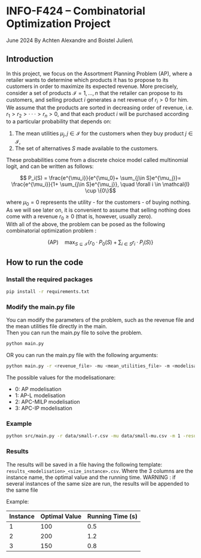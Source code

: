 # INFO-F424 – Combinatorial Optimization Project

June 2024
By Achten Alexandre and Boistel Julien\

## Introduction

In this project, we focus on the Assortment Planning Problem (AP), where a retailer wants to determine
which products it has to propose to its customers in order to maximize its expected revenue. More precisely,
consider a set of products $\mathcal{I} = {1, . . . , n}$ that the retailer can propose to its customers, and selling product
$i$ generates a net revenue of $r_i > 0$ for him. We assume that the products are sorted in decreasing order of
revenue, i.e. $r_1 > r_2 > · · · > r_n > 0$, and that each product $i$ will be purchased according to a particular
probability that depends on:

1. The mean utilities $\mu_j, j \in \mathcal{I}$ for the customers when they buy product $j \in \mathcal{I}$,
2. The set of alternatives $S$ made available to the customers.

These probabilities come from a discrete choice model called multinomial logit, and can be written as follows:

$$ P_i(S) = \frac{e^{\mu_i}}{e^{\mu_0}+ \sum_{j\in S}e^{\mu_j}}= \frac{e^{\mu_i}}{1+ \sum_{j\in S}e^{\mu_j}}, \quad \forall i \in \mathcal{I} \cup \{0\}$$

where $\mu_0 = 0$ represents the utility - for the customers - of buying nothing. As we will see later on, it is
convenient to assume that selling nothing does come with a revenue $r_0 \geq 0$ (that is, however, usually zero).\
With all of the above, the problem can be posed as the following combinatorial optimization problem :

$$ \text{(AP)} \quad \max_{S \subseteq \mathcal{I}} \{ r_0 \cdot P_0(S) + \sum_{i \in S} r_i \cdot P_i(S) \}$$

## How to run the code

### Install the required packages

```sh
pip install -r requirements.txt
```

### Modify the main.py file

You can modify the parameters of the problem, such as the revenue file and the mean utilities file directly in the main.\
Then you can run the main.py file to solve the problem.

```sh
python main.py
```

OR you can run the main.py file with the following arguments:

```sh
python main.py -r <revenue_file> -mu <mean_utilities_file> -m <modelisation> -results <results_directory>
```

The possible values for the modelisationare:

- 0: AP modelisation
- 1: AP-L modelisation
- 2: APC-MILP modelisation
- 3: APC-IP modelisation

### Example

```sh
python src/main.py -r data/small-r.csv -mu data/small-mu.csv -m 1 -results results/
```

### Results

The results will be saved in a file having the following template: `results_<modelisation>_<size_instance>.csv`.
Where the 3 columns are the instance name, the optimal value and the running time. WARNING : if several instances of the same size are run, the results will be appended to the same file

Example:

|Instance|Optimal Value|Running Time (s)|
|--------|-------------|------------|
|1|100| 0.5|
|2|200| 1.2|
|3|150| 0.8|
